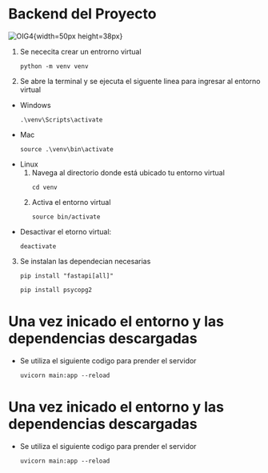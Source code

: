 ﻿# Backend del Proyecto
![OIG4](https://github.com/Milanesa21/Seguridad_e_higiene/assets/127987458/0c519a02-78e7-421b-97dc-e7e0340b25f6){width=50px height=38px}


1. Se nececita crear un entrorno virtual
    ```
    python -m venv venv
    ```
2. Se abre la terminal y se ejecuta el siguente linea para ingresar al entorno virtual
- Windows
    ```
    .\venv\Scripts\activate
    ```
- Mac
    ```
    source .\venv\bin\activate
    ```
- Linux
    1. Navega al directorio donde está ubicado tu entorno virtual
        ```
        cd venv
        ```
    2. Activa el entorno virtual
        ```
        source bin/activate
        ```
- Desactivar el etorno virtual: 
    ```
    deactivate
    ```
3. Se instalan las dependecian necesarias
    ```
    pip install "fastapi[all]"
    ```
    ```
    pip install psycopg2
    ```

# Una vez inicado el entorno y las dependencias descargadas
- Se utiliza el siguiente codigo para prender el servidor
    ```
    uvicorn main:app --reload
    ```



# Una vez inicado el entorno y las dependencias descargadas
- Se utiliza el siguiente codigo para prender el servidor
    ```
    uvicorn main:app --reload
    ```

